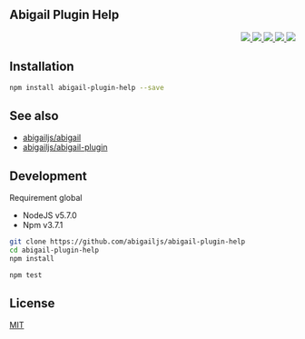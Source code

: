Abigail Plugin Help
---

<p align="right">
  <a href="https://npmjs.org/package/abigail-plugin-help">
    <img src="https://img.shields.io/npm/v/abigail-plugin-help.svg?style=flat-square">
  </a>
  <a href="https://travis-ci.org/abigailjs/abigail-plugin-help">
    <img src="http://img.shields.io/travis/abigailjs/abigail-plugin-help.svg?style=flat-square">
  </a>
  <a href="https://codeclimate.com/github/abigailjs/abigail-plugin-help/coverage">
    <img src="https://img.shields.io/codeclimate/github/abigailjs/abigail-plugin-help.svg?style=flat-square">
  </a>
  <a href="https://codeclimate.com/github/abigailjs/abigail-plugin-help">
    <img src="https://img.shields.io/codeclimate/coverage/github/abigailjs/abigail-plugin-help.svg?style=flat-square">
  </a>
  <a href="https://gemnasium.com/abigailjs/abigail-plugin-help">
    <img src="https://img.shields.io/gemnasium/abigailjs/abigail-plugin-help.svg?style=flat-square">
  </a>
</p>

Installation
---
```bash
npm install abigail-plugin-help --save
```

See also
---
* [abigailjs/abigail](https://github.com/abigailjs/abigail)
* [abigailjs/abigail-plugin](https://github.com/abigail/abigail-plugin)

Development
---
Requirement global
* NodeJS v5.7.0
* Npm v3.7.1

```bash
git clone https://github.com/abigailjs/abigail-plugin-help
cd abigail-plugin-help
npm install

npm test
```

License
---
[MIT](http://abigailjs.mit-license.org/)
